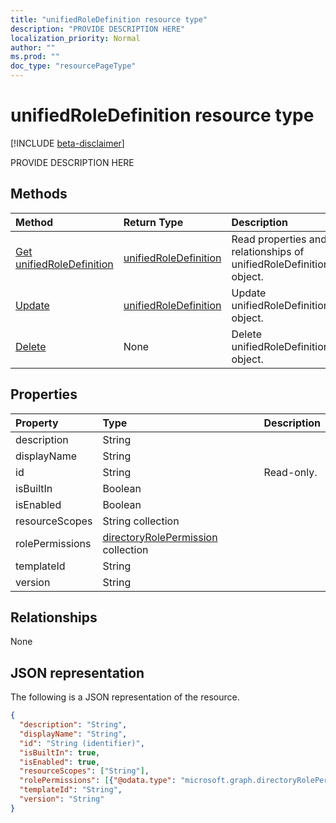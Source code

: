```yaml
---
title: "unifiedRoleDefinition resource type"
description: "PROVIDE DESCRIPTION HERE"
localization_priority: Normal
author: ""
ms.prod: ""
doc_type: "resourcePageType"
---
```


# unifiedRoleDefinition resource type

[!INCLUDE [beta-disclaimer](../../includes/beta-disclaimer.md)]

PROVIDE DESCRIPTION HERE

## Methods

| Method       | Return Type | Description |
|:-------------|:------------|:------------|
| [Get unifiedRoleDefinition](../api/unifiedroledefinition-get.md) | [unifiedRoleDefinition](unifiedroledefinition.md) | Read properties and relationships of unifiedRoleDefinition object. |
| [Update](../api/unifiedroledefinition-update.md) | [unifiedRoleDefinition](unifiedroledefinition.md) | Update unifiedRoleDefinition object. |
| [Delete](../api/unifiedroledefinition-delete.md) | None | Delete unifiedRoleDefinition object. |

## Properties

| Property     | Type        | Description |
|:-------------|:------------|:------------|
|description|String||
|displayName|String||
|id|String| Read-only.|
|isBuiltIn|Boolean||
|isEnabled|Boolean||
|resourceScopes|String collection||
|rolePermissions|[directoryRolePermission](directoryrolepermission.md) collection||
|templateId|String||
|version|String||

## Relationships

None

## JSON representation

The following is a JSON representation of the resource.

<!-- {
  "blockType": "resource",
  "optionalProperties": [

  ],
  "@odata.type": "microsoft.graph.unifiedRoleDefinition",
  "baseType": "",
  "keyProperty": "id"
}-->

```json
{
  "description": "String",
  "displayName": "String",
  "id": "String (identifier)",
  "isBuiltIn": true,
  "isEnabled": true,
  "resourceScopes": ["String"],
  "rolePermissions": [{"@odata.type": "microsoft.graph.directoryRolePermission"}],
  "templateId": "String",
  "version": "String"
}
```

<!-- uuid: 16cd6b66-4b1a-43a1-adaf-3a886856ed98
2019-02-04 14:57:30 UTC -->
<!-- {
  "type": "#page.annotation",
  "description": "unifiedRoleDefinition resource",
  "keywords": "",
  "section": "documentation",
  "tocPath": ""
}-->